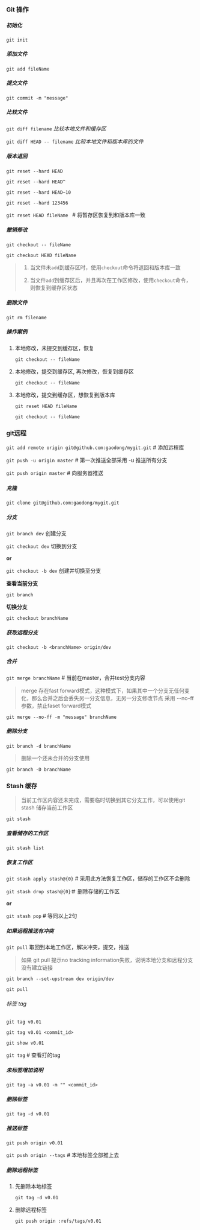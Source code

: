 ### Git 操作

##### 初始化

`git init`

##### 添加文件

`git add fileName`

##### 提交文件

`git commit -m "message"`


##### 比较文件
`git diff filename` *比较本地文件和缓存区*

`git diff HEAD -- filename` *比较本地文件和版本库的文件*

##### 版本退回

`git reset --hard HEAD`

`git reset --hard HEAD^`

`git reset --hard HEAD~10`

`git reset --hard 123456`

`git reset HEAD fileName `  # 将暂存区恢复到和版本库一致

##### 撤销修改

`git checkout -- fileName `

`git checkout HEAD fileName`

> 1. 当文件未`add`到缓存区时，使用`checkout`命令将返回和版本库一致
> 
> 2. 当文件`add`到缓存区后，并且再次在工作区修改，使用`checkout`命令，则恢复到缓存区状态

##### 删除文件

`git rm filename`


##### 操作案例

1. 本地修改，未提交到缓存区，恢复

	`git checkout -- fileName`

2. 本地修改，提交到缓存区, 再次修改，恢复到缓存区

	`git checkout -- fileName`

3. 本地修改，提交到缓存区，想恢复到版本库

	`git reset HEAD fileName`

	`git checkout -- fileName`


### git远程

`git add remote origin git@github.com:gaodong/mygit.git` # 添加远程库

`git push -u origin master` # 第一次推送全部采用 -u 推送所有分支

`git push origin master` # 向服务器推送

##### 克隆

`git clone git@github.com:gaodong/mygit.git`

##### 分支

`git branch dev` 创建分支

`git checkout dev` 切换到分支

**or**

`git checkout -b dev` 创建并切换至分支

**查看当前分支**

`git branch`

**切换分支**

`git checkout branchName`

##### 获取远程分支

`git checkout -b <branchName> origin/dev`

##### 合并

`git merge branchName` # 当前在master，合并test分支内容

> merge 存在fast forward模式，这种模式下，如果其中一个分支无任何变化，那么合并之后会丢失另一分支信息，无另一分支修改节点
> 采用 --no-ff 参数，禁止faset forward模式

`git merge --no-ff -m "message" branchName`

##### 删除分支

`git branch -d branchName`

> 删除一个还未合并的分支使用

`git branch -D branchName`

### Stash 缓存

> 当前工作区内容还未完成，需要临时切换到其它分支工作，可以使用git stash 储存当前工作区

`git stash`

#####  查看储存的工作区

`git stash list`

##### 恢复工作区

`git stash apply stash@{0}` # 采用此方法恢复工作区，储存的工作区不会删除

`git stash drop stash@{0}`＃ 删除存储的工作区

**or**

`git stash pop` # 等同以上2句

##### 如果远程推送有冲突

`git pull` 取回到本地工作区，解决冲突，提交，推送

> 如果 git pull 提示no tracking information失败，说明本地分支和远程分支没有建立链接

`git branch --set-upstream dev origin/dev`

`git pull`


###### 标签 tag

`git tag v0.01`

`git tag v0.01 <commit_id>`

`git show v0.01`

`git tag` # 查看打的tag

##### 未标签增加说明

`git tag -a v0.01 -m "" <commit_id>`

##### 删除标签

`git tag -d v0.01`

##### 推送标签

`git push origin v0.01`

`git push origin --tags` # 本地标签全部推上去

##### 删除远程标签

1. 先删除本地标签

	`git tag -d v0.01`

2. 删除远程标签
	
	`git push origin :refs/tags/v0.01`


